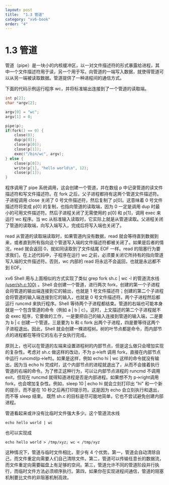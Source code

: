 ```yaml
---
layout: post
title:  "1.3 管道"
category: "xv6-book"
order: "4"
---
```


# 1.3 管道

管道（pipe）是一块小的内核缓冲区，以一对文件描述符的形式暴露给进程，其中一个文件描述符用于读，另一个用于写。向管道的一端写入数据，就使得管道可以从另一端被读取数据。管道提供了一种进程间的通信方式。

下面的代码示例运行程序 wc，并将标准输出连接到了一个管道的读取端。

``````c
int p[2];
char *argv[2];

argv[0] = "wc";
argv[1] = 0;

pipe(p);
if(fork() == 0) {
    close(0);
    dup(p[0]);
    close(p[0]);
    close(p[1]);
    exec("/bin/wc", argv);
} else {
    close(p[0]);
    write(p[1], "hello world\n", 12);
    close(p[1]);
}
``````

程序调用了 pipe 系统调用，这会创建一个管道，并在数组 p 中记录管道的读文件描述符和写文件描述符。在 fork 之后，父子进程都持有这两个管道文件描述符。子进程调用 close 关闭了 0 号文件描述符，然后复制了 p[0]。这意味着 0 号文件描述符将变成 p[0] 的复制，也指向管道的读取端，因为 0 一定是调用 dup 时最小的可用文件描述符。然后子进程关闭了无需使用的 p[0] 和 p[1]，调用 exec 来运行 wc 程序。当 wc 从标准输入读取时，它实际上就是从管道读取。父进程关闭了管道的读取端，向写入端写入，完成后将写入端也关闭了。

read 从管道的读取端读取时，如果管道内没有数据，read 就会等待直到数据到来，或者直到所有指向这个管道写入端的文件描述符都被关闭了。如果是后者的情况，read 就会返回 0，就如同读取到了文件结尾 EOF 一样。read 的阻塞行为要求我们，在上述代码中，子程序在运行 wc 之前，必须要关闭它所持有的指向管道写入端的文件描述符。否则，wc 内部的 read 将永远不会返回，也就是永远都不到 EOF。

xv6 Shell 用与上面相似的方式实现了类似 grep fork sh.c | wc -l 的管道流水线 [(user/sh.c:100)](https://github.com/mit-pdos/xv6-riscv/blob/riscv/user/sh.c#L100) 。Shell 会创建一个管道，进行两次 fork，创建的第一个子进程会将管道的输出端连接到它的输出，也就是 1 号文件描述符；创建的第二个子进程会将管道的输入端连接到它的输入，也就是 0 号文件描述符。两个子进程然后都运行 runcmd 来执行程序。Shell 等待两个子进程都结束。管道的右端也可能本身就是一个包含管道的命令（例如 a | b | c）。这时，上文描述的第二个子进程就不会 exec 程序，它要做的工作，一是要把自己的输入连接到管道的输入端，二是要为 b | c 创建一个管道，三是要为 b 和 c fork 出两个子进程，四是要等待这两个子进程退出。因此，Shell 就会创建一棵进程树。树的叶节点都是命令，而内部节点的进程都在等待它的左右子女执行完成。

原则上，也可以在管道的左端来设置进程树的内部节点，但是这么做只会增加实现的复杂性。考虑对 sh.c 做这样的改动，不为 p->left 调用 fork，直接在内部节点中运行 runcmd(p->left)。如果是这样，例如 echo hi | wc 这样的命令就没有输出，因为当 echo hi 完成时，这个内部节点的进程就退出了，从而不会接着执行管道的右端的命令。为了修正这种行为，可以让内部节点进程的 runcmd 不调用 exit，但现在 runcmd 就得知道进程是否是内部进程。如果想不为 p->right调用 fork，也会增加复杂性。例如，sleep 10 | echo hi 就会立刻打印出 "hi" 和一个新的提示，而不是在 10 秒之后再打印提示符。这是因为 echo 会立刻执行和退出，而不等 sleep 结束。 既然 sh.c 的目标是尽可能地简单，它也不尝试避免创建内部进程。

管道看起来或许没有比临时文件强大多少。这个管道流水线

``````
echo hello world | wc
``````

也可以实现成

``````
echo hello world > /tmp/xyz; wc < /tmp/xyz
``````

这种情况下，管道与临时文件相比，至少有 4 个优势。第一，管道会自动清除自己，而文件重定向需要人们自己清除文件。第二，管道可以传输任意长的数据流，而文件重定向需要磁盘上有足够的空间。第三，管道允许不同的管道阶段并行执行，而临时文件方法必须顺序执行。第四，如果你在实现进程间通信，管道的阻塞机制要比文件的非阻塞机制高效。